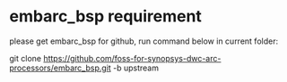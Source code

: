 # embarc_bsp requirement

please get embarc_bsp for github, run command below in current folder:

git clone https://github.com/foss-for-synopsys-dwc-arc-processors/embarc_bsp.git -b upstream
